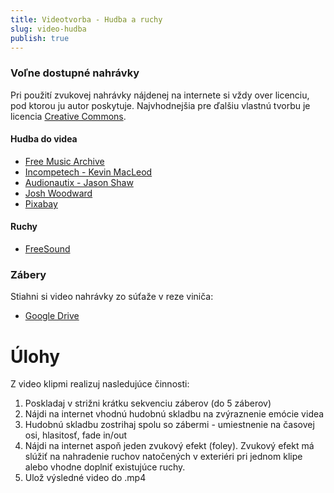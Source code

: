 ```yaml
---
title: Videotvorba - Hudba a ruchy
slug: video-hudba
publish: true 
---
```


### Voľne dostupné nahrávky

Pri použití zvukovej nahrávky nájdenej na internete si vždy over licenciu, pod ktorou ju autor poskytuje. Najvhodnejšia pre ďalšiu vlastnú tvorbu je licencia [Creative Commons](https://creativecommons.org/share-your-work/cclicenses/).

#### Hudba do videa
- [Free Music Archive](https://freemusicarchive.org/)
- [Incompetech - Kevin MacLeod](https://incompetech.com/)
- [Audionautix - Jason Shaw](https://audionautix.com/)
- [Josh Woodward](https://www.joshwoodward.com/)
- [Pixabay](https://pixabay.com/music/)

#### Ruchy

- [FreeSound](https://freesound.org/)

### Zábery

Stiahni si video nahrávky zo súťaže v reze viniča:

- [Google Drive](https://drive.google.com/drive/folders/1CBS-Z6Gt0QdL3BPRLWUq2chQLYK_rvHa)

# Úlohy
Z video klipmi realizuj nasledujúce činnosti:

1. Poskladaj v strižni krátku sekvenciu záberov (do 5 záberov)
2. Nájdi na internet vhodnú hudobnú skladbu na zvýraznenie emócie videa
3. Hudobnú skladbu zostrihaj spolu so zábermi - umiestnenie na časovej osi, hlasitosť, fade in/out
4. Nájdi na internet aspoň jeden zvukový efekt (foley). Zvukový efekt má slúžiť na nahradenie ruchov natočených v exteriéri pri jednom klipe alebo vhodne doplniť existujúce ruchy.
5. Ulož výsledné video do .mp4
